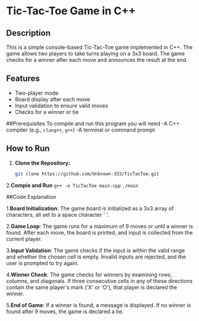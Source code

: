 # Tic-Tac-Toe Game in C++

## Description

This is a simple console-based Tic-Tac-Toe game implemented in C++. The game allows two players to take turns playing on a 3x3 board. The game checks for a winner after each move and announces the result at the end.

## Features

- Two-player mode
- Board display after each move
- Input validation to ensure valid moves
- Checks for a winner or tie

##Prerequisites
   To compile and run this program you will need
      -A C++ compiler (e.g., ``clang++``, ``g++``)
      -A terminal or command prompt

## How to Run

1. **Clone the Repository:**

   ```bash
   git clone https://github.com/Unknown-333/TicTacToe.git

2.**Compie and Run**
   ``g++ -o TicTacToe main.cpp`` ``./main``

##Code Explanation

1.**Board Initialization**: The game board is initialized as a 3x3 array of characters, all set to a space character ' '.

2.**Game Loop**: The game runs for a maximum of 9 moves or until a winner is found. After each move, the board is printed, and input is collected from the current player.

3.**Input Validation**: The game checks if the input is within the valid range and whether the chosen cell is empty. Invalid inputs are rejected, and the user is prompted to try again.

4.**Winner Check**: The game checks for winners by examining rows, columns, and diagonals. If three consecutive cells in any of these directions contain the same player's mark ('X' or 'O'), that player is declared the winner.

5.**End of Game**: If a winner is found, a message is displayed. If no winner is found after 9 moves, the game is declared a tie.



